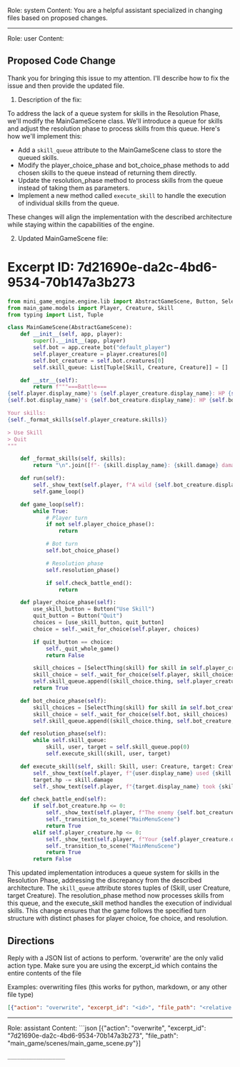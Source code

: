 Role: system
Content: You are a helpful assistant specialized in changing files based on proposed changes.
__________________
Role: user
Content: 
## Proposed Code Change
Thank you for bringing this issue to my attention. I'll describe how to fix the issue and then provide the updated file.

1. Description of the fix:

To address the lack of a queue system for skills in the Resolution Phase, we'll modify the MainGameScene class. We'll introduce a queue for skills and adjust the resolution phase to process skills from this queue. Here's how we'll implement this:

- Add a `skill_queue` attribute to the MainGameScene class to store the queued skills.
- Modify the player_choice_phase and bot_choice_phase methods to add chosen skills to the queue instead of returning them directly.
- Update the resolution_phase method to process skills from the queue instead of taking them as parameters.
- Implement a new method called `execute_skill` to handle the execution of individual skills from the queue.

These changes will align the implementation with the described architecture while staying within the capabilities of the engine.

2. Updated MainGameScene file:

# Excerpt ID: 7d21690e-da2c-4bd6-9534-70b147a3b273
```python main_game/scenes/main_game_scene.py
from mini_game_engine.engine.lib import AbstractGameScene, Button, SelectThing
from main_game.models import Player, Creature, Skill
from typing import List, Tuple

class MainGameScene(AbstractGameScene):
    def __init__(self, app, player):
        super().__init__(app, player)
        self.bot = app.create_bot("default_player")
        self.player_creature = player.creatures[0]
        self.bot_creature = self.bot.creatures[0]
        self.skill_queue: List[Tuple[Skill, Creature, Creature]] = []

    def __str__(self):
        return f"""===Battle===
{self.player.display_name}'s {self.player_creature.display_name}: HP {self.player_creature.hp}/{self.player_creature.max_hp}
{self.bot.display_name}'s {self.bot_creature.display_name}: HP {self.bot_creature.hp}/{self.bot_creature.max_hp}

Your skills:
{self._format_skills(self.player_creature.skills)}

> Use Skill
> Quit
"""

    def _format_skills(self, skills):
        return "\n".join([f"- {skill.display_name}: {skill.damage} damage" for skill in skills])

    def run(self):
        self._show_text(self.player, f"A wild {self.bot_creature.display_name} appears!")
        self.game_loop()

    def game_loop(self):
        while True:
            # Player turn
            if not self.player_choice_phase():
                return

            # Bot turn
            self.bot_choice_phase()

            # Resolution phase
            self.resolution_phase()

            if self.check_battle_end():
                return

    def player_choice_phase(self):
        use_skill_button = Button("Use Skill")
        quit_button = Button("Quit")
        choices = [use_skill_button, quit_button]
        choice = self._wait_for_choice(self.player, choices)

        if quit_button == choice:
            self._quit_whole_game()
            return False

        skill_choices = [SelectThing(skill) for skill in self.player_creature.skills]
        skill_choice = self._wait_for_choice(self.player, skill_choices)
        self.skill_queue.append((skill_choice.thing, self.player_creature, self.bot_creature))
        return True

    def bot_choice_phase(self):
        skill_choices = [SelectThing(skill) for skill in self.bot_creature.skills]
        skill_choice = self._wait_for_choice(self.bot, skill_choices)
        self.skill_queue.append((skill_choice.thing, self.bot_creature, self.player_creature))

    def resolution_phase(self):
        while self.skill_queue:
            skill, user, target = self.skill_queue.pop(0)
            self.execute_skill(skill, user, target)

    def execute_skill(self, skill: Skill, user: Creature, target: Creature):
        self._show_text(self.player, f"{user.display_name} used {skill.display_name}!")
        target.hp -= skill.damage
        self._show_text(self.player, f"{target.display_name} took {skill.damage} damage!")

    def check_battle_end(self):
        if self.bot_creature.hp <= 0:
            self._show_text(self.player, f"The enemy {self.bot_creature.display_name} fainted! You win!")
            self._transition_to_scene("MainMenuScene")
            return True
        elif self.player_creature.hp <= 0:
            self._show_text(self.player, f"Your {self.player_creature.display_name} fainted! You lose!")
            self._transition_to_scene("MainMenuScene")
            return True
        return False
```

This updated implementation introduces a queue system for skills in the Resolution Phase, addressing the discrepancy from the described architecture. The `skill_queue` attribute stores tuples of (Skill, user Creature, target Creature). The resolution_phase method now processes skills from this queue, and the execute_skill method handles the execution of individual skills. This change ensures that the game follows the specified turn structure with distinct phases for player choice, foe choice, and resolution.

## Directions
Reply with a JSON list of actions to perform. 'overwrite' are the only valid action type. 
Make sure you are using the excerpt_id which contains the entire contents of the file

Examples:
overwriting files (this works for python, markdown, or any other file type)
```json output_example1
[{"action": "overwrite", "excerpt_id": "<id>", "file_path": "<relative file path>"}]
```

__________________
Role: assistant
Content: ```json
[{"action": "overwrite", "excerpt_id": "7d21690e-da2c-4bd6-9534-70b147a3b273", "file_path": "main_game/scenes/main_game_scene.py"}]
```
__________________
